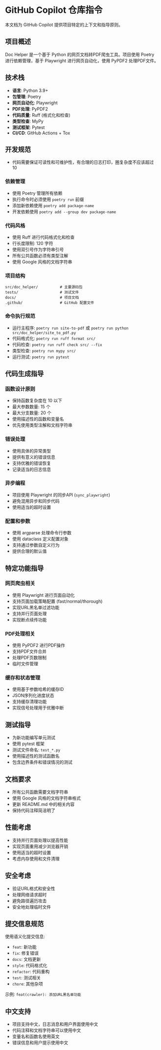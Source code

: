 # GitHub Copilot 仓库指令

本文档为 GitHub Copilot 提供项目特定的上下文和指导原则。

## 项目概述

Doc Helper 是一个基于 Python 的网页文档转PDF爬虫工具。项目使用 Poetry 进行依赖管理，基于 Playwright 进行网页自动化，使用 PyPDF2 处理PDF文件。

## 技术栈

- **语言**: Python 3.9+
- **包管理**: Poetry
- **网页自动化**: Playwright
- **PDF处理**: PyPDF2
- **代码质量**: Ruff (格式化和检查)
- **类型检查**: MyPy
- **测试框架**: Pytest
- **CI/CD**: GitHub Actions + Tox

## 开发规范
- 代码需要保证可读性和可维护性，有合理的日志打印，圈复杂度不应该超过 10

### 依赖管理
- 使用 Poetry 管理所有依赖
- 执行命令时必须使用 `poetry run` 前缀
- 添加新依赖使用 `poetry add package-name`
- 开发依赖使用 `poetry add --group dev package-name`

### 代码风格
- 使用 Ruff 进行代码格式化和检查
- 行长度限制: 120 字符
- 使用双引号作为字符串引号
- 所有公共函数必须有类型注解
- 使用 Google 风格的文档字符串

### 项目结构
```
src/doc_helper/          # 主要源码包
tests/                   # 测试文件
docs/                    # 项目文档
.github/                 # GitHub 配置文件
```

### 命令执行规范
- 运行主程序: `poetry run site-to-pdf` 或 `poetry run python src/doc_helper/site_to_pdf.py`
- 代码格式化: `poetry run ruff format src/`
- 代码检查: `poetry run ruff check src/ --fix`
- 类型检查: `poetry run mypy src/`
- 运行测试: `poetry run pytest`

## 代码生成指导

### 函数设计原则
- 保持函数复杂度在 10 以下
- 最大参数数量: 15 个
- 最大分支数量: 20 个
- 使用描述性的函数和变量名
- 优先使用类型注解和文档字符串

### 错误处理
- 使用具体的异常类型
- 提供有意义的错误信息
- 支持优雅的错误恢复
- 记录适当的日志信息

### 异步编程
- 项目使用 Playwright 的同步API (`sync_playwright`)
- 避免混用异步和同步代码
- 使用适当的超时设置

### 配置和参数
- 使用 argparse 处理命令行参数
- 使用 dataclass 定义配置对象
- 支持通过参数自定义行为
- 提供合理的默认值

## 特定功能指导

### 网页爬虫相关
- 使用 Playwright 进行页面自动化
- 支持页面加载策略配置 (fast/normal/thorough)
- 实现URL黑名单过滤功能
- 支持并行页面处理
- 实现断点续传功能

### PDF处理相关
- 使用 PyPDF2 进行PDF操作
- 支持PDF文件合并
- 处理PDF页数限制
- 临时文件管理

### 缓存和状态管理
- 使用基于参数哈希的缓存ID
- JSON序列化进度状态
- 支持缓存清理功能
- 实现信号处理用于优雅中断

## 测试指导

- 为新功能编写单元测试
- 使用 pytest 框架
- 测试文件命名: `test_*.py`
- 使用描述性的测试函数名
- 包含边界条件和错误情况的测试

## 文档要求

- 所有公共函数需要文档字符串
- 使用 Google 风格的文档字符串格式
- 更新 README.md 中的相关内容
- 保持代码注释简洁明了

## 性能考虑

- 支持并行页面处理以提高性能
- 实现页面重用减少浏览器开销
- 使用适当的超时设置
- 考虑内存使用和文件清理

## 安全考虑

- 验证URL格式和安全性
- 处理网络请求超时
- 避免路径遍历攻击
- 安全地处理临时文件

## 提交信息规范

使用语义化提交信息:
- `feat`: 新功能
- `fix`: 修复错误
- `docs`: 文档更新
- `style`: 代码格式化
- `refactor`: 代码重构
- `test`: 测试相关
- `chore`: 其他杂项

示例: `feat(crawler): 添加URL黑名单功能`

## 中文支持

- 项目支持中文，日志消息和用户界面使用中文
- 代码注释和文档字符串可以使用中文
- 变量名和函数名使用英文
- 错误信息和用户提示使用中文
